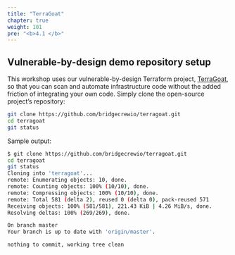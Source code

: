 ```yaml
---
title: "TerraGoat"
chapter: true
weight: 101
pre: "<b>4.1 </b>"
---
```


## Vulnerable-by-design demo repository setup

This workshop uses our vulnerable-by-design Terraform project, [TerraGoat](www.github.com/bridgecrewio/terragoat), so that you can scan and automate infrastructure code without the added friction of integrating your own code. Simply clone the open-source project’s repository:

```bash
git clone https://github.com/bridgecrewio/terragoat.git
cd terragoat
git status
```

Sample output:

```bash
$ git clone https://github.com/bridgecrewio/terragoat.git
cd terragoat
git status
Cloning into 'terragoat'...
remote: Enumerating objects: 10, done.
remote: Counting objects: 100% (10/10), done.
remote: Compressing objects: 100% (10/10), done.
remote: Total 581 (delta 2), reused 0 (delta 0), pack-reused 571
Receiving objects: 100% (581/581), 221.43 KiB | 4.26 MiB/s, done.
Resolving deltas: 100% (269/269), done.

On branch master
Your branch is up to date with 'origin/master'.

nothing to commit, working tree clean
```